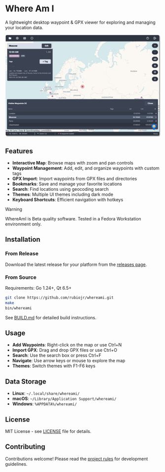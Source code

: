 # Where Am I 

A lightweight desktop waypoint & GPX viewer for exploring and managing your location data.

![](/docs/screenshots/whereami.png)

## Features

- **Interactive Map**: Browse maps with zoom and pan controls
- **Waypoint Management**: Add, edit, and organize waypoints with custom tags
- **GPX Import**: Import waypoints from GPX files and directories
- **Bookmarks**: Save and manage your favorite locations
- **Search**: Find locations using geocoding search
- **Themes**: Multiple UI themes including dark mode
- **Keyboard Shortcuts**: Efficient navigation with hotkeys

> [!WARNING]
> WhereAmI is Beta quality software. Tested in a Fedora Workstation environment only.

## Installation

### From Release

Download the latest release for your platform from the [releases page](https://github.com/rubiojr/whereami/releases).

### From Source

Requirements: Go 1.24+, Qt 6.5+

```bash
git clone https://github.com/rubiojr/whereami.git
make
bin/whereami
```

See [BUILD.md](BUILD.md) for detailed build instructions.

## Usage

- **Add Waypoints**: Right-click on the map or use Ctrl+N
- **Import GPX**: Drag and drop GPX files or use Ctrl+O
- **Search**: Use the search box or press Ctrl+F
- **Navigate**: Use arrow keys or mouse to explore the map
- **Themes**: Switch themes with F1-F6 keys

## Data Storage

- **Linux**: `~/.local/share/whereami/`
- **macOS**: `~/Library/Application Support/whereami/`
- **Windows**: `%APPDATA%/whereami/`

## License

MIT License - see [LICENSE](LICENSE) file for details.

## Contributing

Contributions welcome! Please read the [project rules](.rules) for development guidelines.
